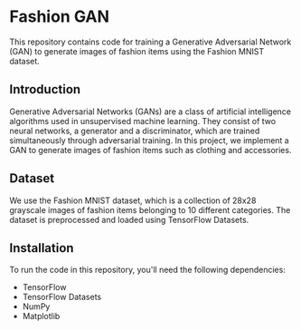 

# Fashion GAN

This repository contains code for training a Generative Adversarial Network (GAN) to generate images of fashion items using the Fashion MNIST dataset.

## Introduction

Generative Adversarial Networks (GANs) are a class of artificial intelligence algorithms used in unsupervised machine learning. They consist of two neural networks, a generator and a discriminator, which are trained simultaneously through adversarial training. In this project, we implement a GAN to generate images of fashion items such as clothing and accessories.

## Dataset

We use the Fashion MNIST dataset, which is a collection of 28x28 grayscale images of fashion items belonging to 10 different categories. The dataset is preprocessed and loaded using TensorFlow Datasets.

## Installation

To run the code in this repository, you'll need the following dependencies:

- TensorFlow
- TensorFlow Datasets
- NumPy
- Matplotlib

